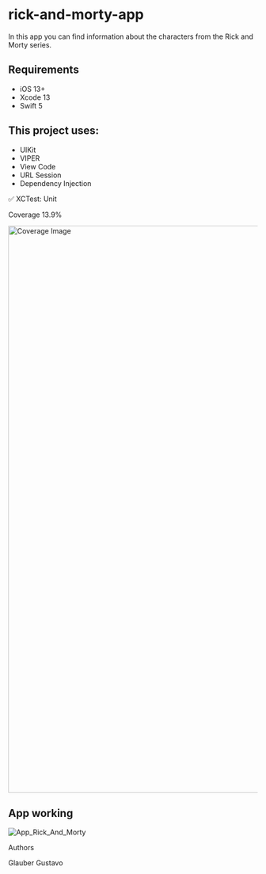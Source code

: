 # rick-and-morty-app
In this app you can find information about the characters from the Rick and Morty series.

## Requirements
- iOS 13+
- Xcode 13
- Swift 5

## This project uses:
- UIKit
- VIPER
- View Code
- URL Session
- Dependency Injection

✅ XCTest: Unit

Coverage 13.9%

<img width="1146" alt="Coverage Image" src="https://user-images.githubusercontent.com/90629963/226079323-97beec37-10f7-4c3d-99a4-a577e3d3a312.png">

## App working

![App_Rick_And_Morty](https://user-images.githubusercontent.com/90629963/226081803-7ff048ca-57e5-4b14-8001-771f5591271c.gif)

Authors

Glauber Gustavo

